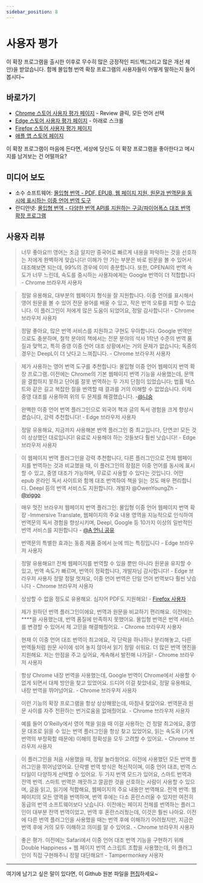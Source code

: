 ```yaml
---
sidebar_position: 8
---
```


# 사용자 평가

이 확장 프로그램을 출시한 이후로 무수히 많은 긍정적인 피드백(그리고 많은 개선 제안)을 받았습니다. 함께 몰입형 번역 확장 프로그램의 사용자들이 어떻게 말하는지 들어봅시다~

## 바로가기

- [Chrome 스토어 사용자 평가 페이지](https://chrome.google.com/webstore/detail/immersive-translate/bpoadfkcbjbfhfodiogcnhhhpibjhbnh) - Review 클릭, 모든 언어 선택
- [Edge 스토어 사용자 평가 페이지](https://microsoftedge.microsoft.com/addons/detail/%E6%B2%89%E6%B5%B8%E5%BC%8F%E7%BF%BB%E8%AF%91/amkbmndfnliijdhojkpoglbnaaahippg) - 아래로 스크롤
- [Firefox 스토어 사용자 평가 페이지](https://addons.mozilla.org/en-US/firefox/addon/immersive-translate/reviews/)
- [애플 앱 스토어 페이지](https://apps.apple.com/cn/app/%E6%B2%89%E6%B5%B8%E5%BC%8F%E7%BF%BB%E8%AF%91/id6447957425)

이 확장 프로그램이 마음에 든다면, 세상에 당신도 이 확장 프로그램을 좋아한다고 메시지를 남겨보는 건 어떨까요?

## 미디어 보도

- 소수 소프트웨어: [몰입형 번역 - PDF, EPUB, 웹 페이지 지원, 원문과 번역문을 동시에 표시하는 이중 언어 번역 도구](https://www.appinn.com/immersive-translate/)
- 란디안넷: [몰입형 번역 - 다양한 번역 API를 지원하는 구글/파이어폭스 대조 번역 확장 프로그램](https://www.landiannews.com/download/97161.html?utm_sources=ourl.co&utm_medium=social&utm_campaign=none)

## 사용자 리뷰

> 너무 좋아요!!! 영어는 조금 알지만 중국어로 빠르게 내용을 파악하는 것을 선호하는 저에게 완벽하게 맞습니다! 이해가 안 가는 부분은 바로 원문을 볼 수 있어서 대조해보면 되는데, 99%의 경우에 이미 충분합니다. 또한, OPENAI의 번역 속도가 너무 느린데, 속도를 중시하는 사용자에게는 Google 번역이 더 적합합니다 - Chrome 브라우저 사용자

> 정말 유용해요, 대부분의 웹페이지 형식을 잘 지원합니다. 이중 언어를 표시해서 영어 원문을 볼 수 있어 전문 용어를 배울 수 있고, 작은 번역 오류를 피할 수 있습니다. 이 플러그인이 저에게 많은 도움이 되었어요, 정말 감사합니다! - Chrome 브라우저 사용자

> 정말 좋아요, 많은 번역 서비스를 지원하고 구현도 우아합니다. Google 번역만으로도 충분하며, 철학 분야의 책에서는 전문 분야의 석사 1학년 수준의 번역 품질과 맞먹고, 특히 중영 이중 언어 대조 상황에서는 거의 문제가 없습니다; 독중의 경우는 DeepL이 더 낫다고 느껴집니다. - Chrome 브라우저 사용자

> 제가 사용하는 영어 번역 도구를 추천합니다: 몰입형 이중 언어 웹페이지 번역 확장 프로그램. 이전에는 Chrome의 기본 웹페이지 번역 기능을 사용했는데, 문맥을 결합하지 못하고 단어를 잘못 번역하는 두 가지 단점이 있었습니다; 법률 텍스트와 같은 길고 복잡한 절을 번역할 때 결과를 거의 이해할 수 없었습니다. 이제 중영 대조를 사용하여 위의 두 문제를 해결했습니다. -[@니숭](https://twitter.com/nishuang/status/1623576540389822465)

> 완벽한 이중 언어 번역 플러그인으로 외국어 책과 글의 독서 경험을 크게 향상시켰습니다, 강력 추천합니다! - Edge 브라우저 사용자

> 정말 유용해요, 지금까지 사용해본 번역 플러그인 중 최고입니다, 단연코! 모든 것이 상상했던 대로입니다! 유료로 사용해야 하는 것들보다 훨씬 낫습니다! - Edge 브라우저 사용자

> 이 웹페이지 번역 플러그인을 강력 추천합니다, 다른 플러그인으로 전체 웹페이지를 번역하는 것과 비교했을 때, 이 플러그인의 장점은 이중 언어를 동시에 표시할 수 있고, 중영 대조가 가능하며, 무료로 사용할 수 있다는 것입니다. 어떤 epub 온라인 독서 사이트와 함께 대조 번역하여 책을 읽는 것도 매우 편리합니다. Deepl 등의 번역 서비스도 지원합니다. 개발자 @OwenYoungZh - [@viggo](https://twitter.com/decohack/status/1622175776274792449)

> 매우 멋진 브라우저 웹페이지 번역 플러그인: 몰입형 이중 언어 웹페이지 번역 확장 -Immersive Translate, 웹페이지의 주요 내용 영역을 지능적으로 인식하여 번역문의 독서 경험을 향상시키며, Deepl, Google 등 10가지 이상의 일반적인 번역 서비스를 지원합니다 - [@A 언니 공유](https://twitter.com/abskoop/status/1619619066511241216)

> 번역문의 특별한 효과는 동종 제품 중에서 눈에 띄는 특징입니다 - Edge 브라우저 사용자

> 정말 유용해요!! 전체 웹페이지를 번역할 수 있을 뿐만 아니라 원문을 유지할 수 있고, 번역 속도가 빠르며, 번역이 정확합니다, 개발자님 감사합니다! - Edge 브라우저 사용자
> 정말 정말 멋져요, 이중 언어 번역은 단일 언어 번역보다 훨씬 낫습니다 - Chrome 브라우저 사용자

> 상상할 수 없을 정도로 유용해요. 심지어 PDF도 지원해요! - [Firefox 사용자](https://addons.mozilla.org/en-US/firefox/addon/immersive-translate/reviews/1923696/)

> 제가 원하던 번역 플러그인이에요, 번역과 원문을 비교하기 편리해요. 이전에는 \*\*\*\*을 사용했는데, 번역 품질에 만족하지 못했어요. 몰입형 번역은 번역 서비스를 변경할 수 있어서 제 고민을 해결해줬어요. - Chrome 브라우저 사용자

> 현재 이 이중 언어 대조 번역이 최고에요, 각 단락을 하나하나 분리해놓고, 다른 번역들처럼 원문 사이에 섞어 놓지 않아서 읽기 정말 쉬워요. 더 많은 번역 엔진을 지원해요. 저는 만점을 주고 싶어요, 계속해서 발전해 나가길! - Chrome 브라우저 사용자

> 항상 Chrome 내장 번역을 사용했는데, Google 번역이 Chrome에서 사용할 수 없게 되면서 대체 방안을 찾고 있었어요. 드디어 이걸 찾았네요, 정말 유용해요, 내장 번역을 뛰어넘어요. - Chrome 브라우저 사용자

> 이런 기능의 확장 프로그램을 항상 상상해왔는데, 마침내 찾았어요. 번역문과 원문 사이를 자주 전환하는 번거로움을 없애줬어요. - Chrome 브라우저 사용자

> 예를 들어 O'Reilly에서 영어 책을 읽을 때 이걸 사용하는 건 정말 최고에요, 중영문 대조로 읽을 수 있는 번역 플러그인을 항상 찾고 있었어요, 읽는 속도와 (기계 번역의 부정확함 때문에) 이해의 정확성을 모두 고려할 수 있어요. - Chrome 브라우저 사용자

> 이 플러그인을 처음 사용했을 때, 정말 놀라웠어요. 이전에 사용했던 모든 번역 플러그인을 뛰어넘었어요. 단락별 번역 방식은 혁신적이며, 이중 언어 대조, 번역 스타일이 다양하게 선택할 수 있어요. 두 가지 번역 모드가 있어요, 스마트 번역과 전역 번역. 스마트 번역은 깨끗하고 깔끔한 것을 선호하는 사람이 사용할 수 있으며, 글을 읽고, 읽기에 적합해요, 웹페이지의 주요 내용만 번역해요. 전역 번역: 웹페이지의 모든 영역을 번역하며, 번역 후에는 다소 혼란스러울 수 있지만 여전히 동급의 번역 소프트웨어보다 낫습니다. 이전에는 페이지 전체를 번역하는 플러그인이 대부분 전역 번역이었고, 번역 후 혼란스러웠는데, 이것은 훨씬 나아요. 이전에 다른 번역 플러그인을 사용했을 때는 번역 후에 이해하기 어려웠지만, 지금은 번역 후에 거의 모두 이해하고 의미를 알 수 있어요. - Chrome 브라우저 사용자

> 좋은 평가. 이전에는 Safari에서 이중 언어 대조 번역 기능을 구현하기 위해 Double Happiness + 웹 페이지 번역 스크립트 조합을 사용했는데, 이 플러그인이 직접 구현해주니 정말 대단해요!! - Tampermonkey 사용자

---

여기에 남기고 싶은 말이 있다면, 이 Github 원본 파일을 [편집](https://github.com/immersive-translate/immersive-translate/edit/main/docs/review.md)하세요~
